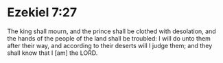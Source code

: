 # Ezekiel 7:27

The king shall mourn, and the prince shall be clothed with desolation, and the hands of the people of the land shall be troubled: I will do unto them after their way, and according to their deserts will I judge them; and they shall know that I [am] the LORD.